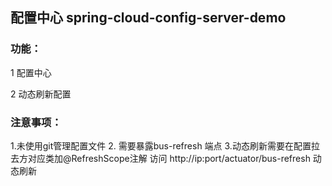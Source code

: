 ## 配置中心 spring-cloud-config-server-demo

### 功能：

1 配置中心

2 动态刷新配置

### 注意事项：
1.未使用git管理配置文件
2. 需要暴露bus-refresh 端点
3.动态刷新需要在配置拉去方对应类加@RefreshScope注解
访问 http://ip:port/actuator/bus-refresh 动态刷新